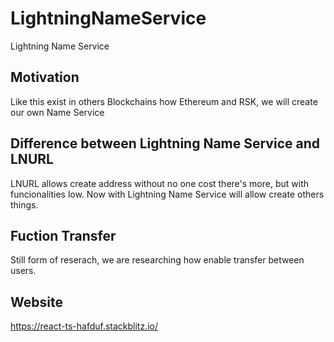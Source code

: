 # LightningNameService
Lightning Name Service

## Motivation 

Like this exist in others Blockchains how Ethereum and RSK, we will create our own Name Service

## Difference between Lightning Name Service and LNURL

LNURL allows create address without no one cost there's more, but with funcionalities low.
Now with Lightning Name Service will allow create others things. 

## Fuction Transfer

Still form of reserach, we are researching how enable transfer between users.

## Website

https://react-ts-hafduf.stackblitz.io/
